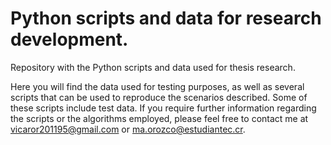 # Python scripts and data for research development.
Repository with the Python scripts and data used for thesis research.

Here you will find the data used for testing purposes, as well as several scripts that can be used to reproduce the scenarios described. Some of these scripts include test data. If you require further information regarding the scripts or the algorithms employed, please feel free to contact me at vicaror201195@gmail.com or ma.orozco@estudiantec.cr.
